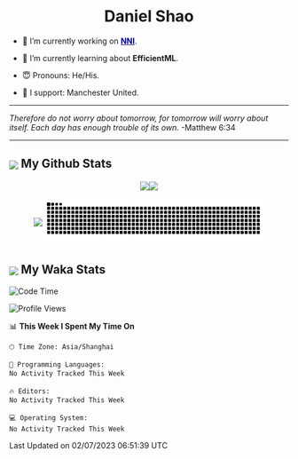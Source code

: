 

<h1 align="center">Daniel Shao</h1>

- 🐒 I’m currently working on <strong><a href="https://github.com/microsoft/nni" style="color: darkblue">NNI</a></strong>.

- 🥹 I’m currently learning about **EfficientML**.

- 😇 Pronouns: He/His.

- 🦧 I support: Manchester United.

---

<i> Therefore do not worry about tomorrow, for tomorrow will worry about itself. Each day has enough trouble of its own. </i> -Matthew 6:34

---

<h2><img src="https://emojis.slackmojis.com/emojis/images/1579216111/7550/pikachu_wave.gif?1579216111" align="center" width="28" /> My Github Stats</h2>

<p align="center"><img align="center" src = "https://github-readme-stats.vercel.app/api?username=super-dainiu&show_icons=true&count_private=true&theme=tokyonight&hide=issues&line_height=30" width="400px"><img align="center" src = "https://github-readme-streak-stats.herokuapp.com/?user=super-dainiu&theme=tokyonight" width="400px"></p>

<p align="center"><img align="center" width="400px" src="https://github-readme-stats.vercel.app/api/top-langs/?username=super-dainiu&layout=compact&theme=tokyonight&hide=html,tex,jupyter%20notebook"><img align="center" width="400px" src="https://github.com/super-dainiu/super-dainiu/blob/output/github-contribution-grid-snake.svg"></p>

<h2><img src="https://emojis.slackmojis.com/emojis/images/1579216111/7550/pikachu_wave.gif?1579216111" align="center" width="28" /> My Waka Stats</h2>

<!--START_SECTION:waka-->
![Code Time](http://img.shields.io/badge/Code%20Time-251%20hrs%2010%20mins-blue)

![Profile Views](http://img.shields.io/badge/Profile%20Views-0-blue)

📊 **This Week I Spent My Time On** 

```text
🕑︎ Time Zone: Asia/Shanghai

💬 Programming Languages: 
No Activity Tracked This Week

🔥 Editors: 
No Activity Tracked This Week

💻 Operating System: 
No Activity Tracked This Week
```


 Last Updated on 02/07/2023 06:51:39 UTC
<!--END_SECTION:waka-->
